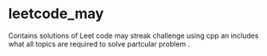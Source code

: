 # leetcode_may
Contains solutions of Leet code may streak challenge using cpp an includes what all topics are required to solve partcular problem
.
